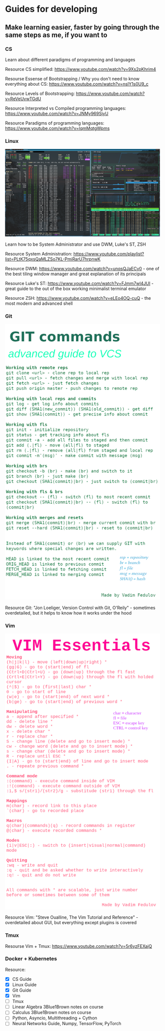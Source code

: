 # Guides for developing
## Make learning easier, faster by going through the same steps as me, if you want to

### CS

Learn about different paradigms of programming and languages

Resource CS simplified: https://www.youtube.com/watch?v=9Xs2pKhrim4 

Resourse Essense of Bootstrapping / Why you don't need to know everything about CS: https://www.youtube.com/watch?v=nslY1s0U9_c

Resource Levels of Bootstrapping: https://www.youtube.com/watch?v=ReVeUvwTGdU

Resource Interpreted vs Compiled programming languages: https://www.youtube.com/watch?v=JNMy969SjyU

Resource Paradigms of programming languages: https://www.youtube.com/watch?v=lqmMqtgWpms

### Linux

![cover](https://github.com/vadimfedulov395/guides-dev/raw/master/linux-guide.png)

Learn how to be System Administrator and use DWM, Luke's ST, ZSH

Resource System Administration: https://www.youtube.com/playlist?list=PLtK75qxsQaMLZSo7KL-PmiRarU7hrpnwK

Resource DWM: https://www.youtube.com/watch?v=unqsQJaECv0 - one of the best tiling window manager and great explanation of its principals

Resource Luke's ST: https://www.youtube.com/watch?v=FJmm7wl4JUI - great guide to the out of the box working minimalist terminal emulator

Resource ZSH: https://www.youtube.com/watch?v=eLEo4OQ-cuQ - the most modern and advanced shell

### Git

![cover](https://github.com/vadimfedulov395/guides-dev/raw/master/git-guide.png)

Resource Git: "Jon Loeliger, Version Control with Git, O'Reily" - sometimes overdetailed, but it helps to know how it works under the hood

### Vim

![cover](https://github.com/vadimfedulov395/guides-dev/raw/master/vim-guide.png)

Resource Vim: "Steve Oualline, The Vim Tutorial and Reference" - overdetailed about GUI, but everything except plugins is covered

### Tmux

Resourse Vim + Tmux: https://www.youtube.com/watch?v=5r6yzFEXajQ

### Docker + Kubernetes

Resource:

- [x] CS Guide
- [x] Linux Guide
- [x] Git Guide
- [x] Vim
- [ ] Tmux
- [ ] Linear Algebra 3Blue1Brown notes on course
- [ ] Calculus 3Blue1Brown notes on course
- [ ] Python, Asyncio, Multithreading + Cython
- [ ] Neural Networks Guide, Numpy, TensorFlow, PyTorch
